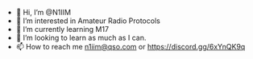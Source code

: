 - 👋 Hi, I’m @N1IIM
- 👀 I’m interested in Amateur Radio Protocols
- 🌱 I’m currently learning M17
- 💞️ I’m looking to learn as much as I can.
- 📫 How to reach me n1iim@qso.com or https://discord.gg/6xYnQK9q

<!---
N1IIM/N1IIM is a ✨ special ✨ repository because its `README.md` (this file) appears on your GitHub profile.
You can click the Preview link to take a look at your changes.
--->
